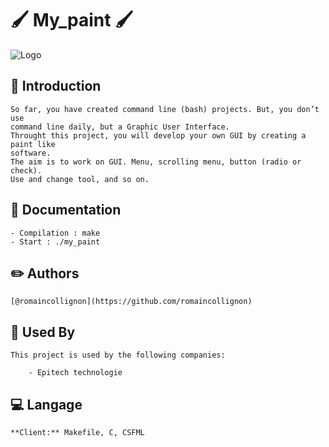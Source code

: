 
# 🖌 My_paint 🖌
![Logo](https://taylorhieber.co/wp-content/uploads/2021/11/Oil-Paint-Step-Three.jpg)


## :rocket: Introduction

    So far, you have created command line (bash) projects. But, you don’t use
    command line daily, but a Graphic User Interface.
    Throught this project, you will develop your own GUI by creating a paint like
    software.
    The aim is to work on GUI. Menu, scrolling menu, button (radio or check).
    Use and change tool, and so on.
## 📖 Documentation
    - Compilation : make
    - Start : ./my_paint

## :pencil2: Authors

    [@romaincollignon](https://github.com/romaincollignon)


## :office: Used By

    This project is used by the following companies:

        - Epitech technologie


## :computer: Langage

    **Client:** Makefile, C, CSFML

